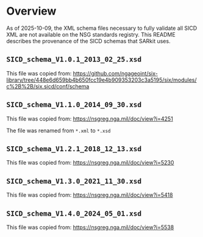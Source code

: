 # Overview
As of 2025-10-09, the XML schema files necessary to fully validate all SICD XML are not available on the NSG
standards registry. This README describes the provenance of the SICD schemas that SARkit uses.

## `SICD_schema_V1.0.1_2013_02_25.xsd`
This file was copied from:
https://github.com/ngageoint/six-library/tree/448e6d659bb4b650fcc19e4b909353203c3a5195/six/modules/c%2B%2B/six.sicd/conf/schema

## `SICD_schema_V1.1.0_2014_09_30.xsd`
This file was copied from:
https://nsgreg.nga.mil/doc/view?i=4251

The file was renamed from `*.xml` to `*.xsd`

## `SICD_schema_V1.2.1_2018_12_13.xsd`
This file was copied from:
https://nsgreg.nga.mil/doc/view?i=5230

## `SICD_schema_V1.3.0_2021_11_30.xsd`
This file was copied from:
https://nsgreg.nga.mil/doc/view?i=5418

## `SICD_schema_V1.4.0_2024_05_01.xsd`
This file was copied from:
https://nsgreg.nga.mil/doc/view?i=5538